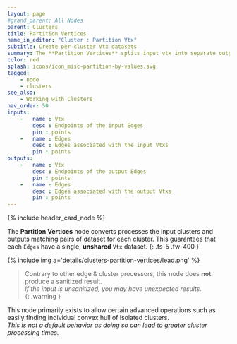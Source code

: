 ```yaml
---
layout: page
#grand_parent: All Nodes
parent: Clusters
title: Partition Vertices
name_in_editor: "Cluster : Partition Vtx"
subtitle: Create per-cluster Vtx datasets
summary: The **Partition Vertices** splits input vtx into separate output groups, so that each Edge dataset is associated to a unique Vtx dataset (as opposed to a shared Vtx dataset for multiple edge groups)
color: red
splash: icons/icon_misc-partition-by-values.svg
tagged:
    - node
    - clusters
see_also:
    - Working with Clusters
nav_order: 50
inputs:
    -   name : Vtx
        desc : Endpoints of the input Edges
        pin : points
    -   name : Edges
        desc : Edges associated with the input Vtxs
        pin : points
outputs:
    -   name : Vtx
        desc : Endpoints of the output Edges
        pin : points
    -   name : Edges
        desc : Edges associated with the output Vtxs
        pin : points
---
```


{% include header_card_node %}

The **Partition Vertices** node converts processes the input clusters and outputs matching pairs of dataset for each cluster. This guarantees that each `Edges` have a single, **unshared** `Vtx` dataset.
{: .fs-5 .fw-400 } 

{% include img a='details/clusters-partition-vertices/lead.png' %}

> Contrary to other edge & cluster processors, this node does **not** produce a sanitized result.  
> *If the input is unsanitized, you may have unexpected results.*  
{: .warning }

This node primarily exists to allow certain advanced operations such as easily finding individual convex hull of isolated clusters.  
*This is not a default behavior as doing so can lead to greater cluster processing times.*